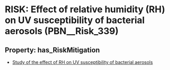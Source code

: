 # RISK: __Effect of relative humidity (RH) on UV susceptibility of bacterial aerosols__ (PBN__Risk_339)

## Property: has_RiskMitigation

* [Study of the effect of RH on UV susceptibility of bacterial aerosols](PBN__RiskMitigation_450)


